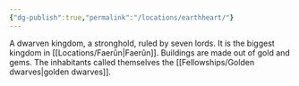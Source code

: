 ```yaml
---
{"dg-publish":true,"permalink":"/locations/earthheart/"}
---
```


A dwarven kingdom, a stronghold, ruled by seven lords. It is the biggest kingdom in [[Locations/Faerûn\|Faerûn]]. Buildings are made out of gold and gems. The inhabitants called themselves the [[Fellowships/Golden dwarves\|golden dwarves]].
